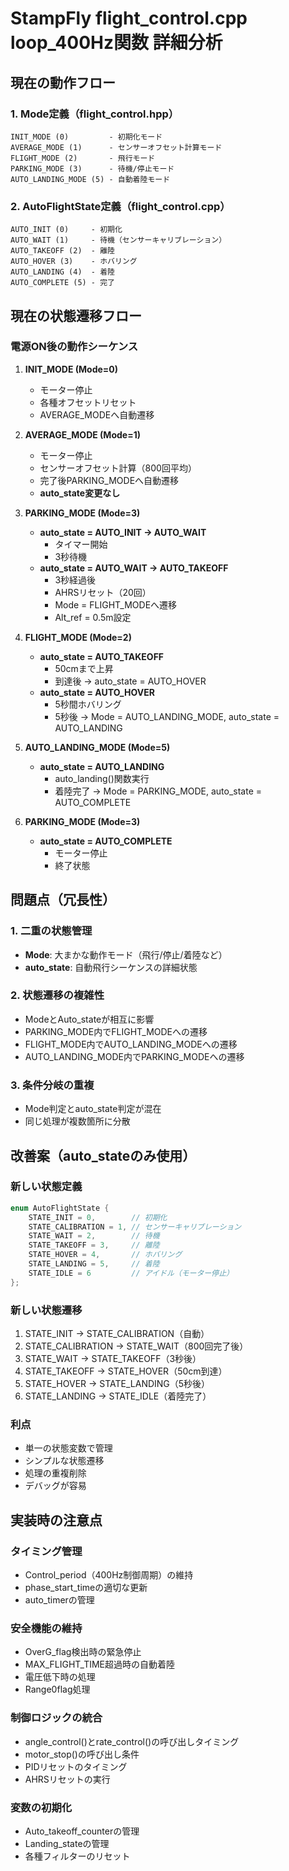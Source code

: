 # StampFly flight_control.cpp loop_400Hz関数 詳細分析

## 現在の動作フロー

### 1. Mode定義（flight_control.hpp）
```
INIT_MODE (0)         - 初期化モード
AVERAGE_MODE (1)      - センサーオフセット計算モード
FLIGHT_MODE (2)       - 飛行モード
PARKING_MODE (3)      - 待機/停止モード
AUTO_LANDING_MODE (5) - 自動着陸モード
```

### 2. AutoFlightState定義（flight_control.cpp）
```
AUTO_INIT (0)     - 初期化
AUTO_WAIT (1)     - 待機（センサーキャリブレーション）
AUTO_TAKEOFF (2)  - 離陸
AUTO_HOVER (3)    - ホバリング
AUTO_LANDING (4)  - 着陸
AUTO_COMPLETE (5) - 完了
```

## 現在の状態遷移フロー

### 電源ON後の動作シーケンス

1. **INIT_MODE (Mode=0)**
   - モーター停止
   - 各種オフセットリセット
   - AVERAGE_MODEへ自動遷移

2. **AVERAGE_MODE (Mode=1)**
   - モーター停止
   - センサーオフセット計算（800回平均）
   - 完了後PARKING_MODEへ自動遷移
   - **auto_state変更なし**

3. **PARKING_MODE (Mode=3)**
   - **auto_state = AUTO_INIT → AUTO_WAIT**
     - タイマー開始
     - 3秒待機
   - **auto_state = AUTO_WAIT → AUTO_TAKEOFF**
     - 3秒経過後
     - AHRSリセット（20回）
     - Mode = FLIGHT_MODEへ遷移
     - Alt_ref = 0.5m設定

4. **FLIGHT_MODE (Mode=2)**
   - **auto_state = AUTO_TAKEOFF**
     - 50cmまで上昇
     - 到達後 → auto_state = AUTO_HOVER
   - **auto_state = AUTO_HOVER**
     - 5秒間ホバリング
     - 5秒後 → Mode = AUTO_LANDING_MODE, auto_state = AUTO_LANDING

5. **AUTO_LANDING_MODE (Mode=5)**
   - **auto_state = AUTO_LANDING**
     - auto_landing()関数実行
     - 着陸完了 → Mode = PARKING_MODE, auto_state = AUTO_COMPLETE

6. **PARKING_MODE (Mode=3)**
   - **auto_state = AUTO_COMPLETE**
     - モーター停止
     - 終了状態

## 問題点（冗長性）

### 1. 二重の状態管理
- **Mode**: 大まかな動作モード（飛行/停止/着陸など）
- **auto_state**: 自動飛行シーケンスの詳細状態

### 2. 状態遷移の複雑性
- ModeとAuto_stateが相互に影響
- PARKING_MODE内でFLIGHT_MODEへの遷移
- FLIGHT_MODE内でAUTO_LANDING_MODEへの遷移
- AUTO_LANDING_MODE内でPARKING_MODEへの遷移

### 3. 条件分岐の重複
- Mode判定とauto_state判定が混在
- 同じ処理が複数箇所に分散

## 改善案（auto_stateのみ使用）

### 新しい状態定義
```cpp
enum AutoFlightState {
    STATE_INIT = 0,        // 初期化
    STATE_CALIBRATION = 1, // センサーキャリブレーション
    STATE_WAIT = 2,        // 待機
    STATE_TAKEOFF = 3,     // 離陸
    STATE_HOVER = 4,       // ホバリング
    STATE_LANDING = 5,     // 着陸
    STATE_IDLE = 6         // アイドル（モーター停止）
};
```

### 新しい状態遷移
1. STATE_INIT → STATE_CALIBRATION（自動）
2. STATE_CALIBRATION → STATE_WAIT（800回完了後）
3. STATE_WAIT → STATE_TAKEOFF（3秒後）
4. STATE_TAKEOFF → STATE_HOVER（50cm到達）
5. STATE_HOVER → STATE_LANDING（5秒後）
6. STATE_LANDING → STATE_IDLE（着陸完了）

### 利点
- 単一の状態変数で管理
- シンプルな状態遷移
- 処理の重複削除
- デバッグが容易

## 実装時の注意点

### タイミング管理
- Control_period（400Hz制御周期）の維持
- phase_start_timeの適切な更新
- auto_timerの管理

### 安全機能の維持
- OverG_flag検出時の緊急停止
- MAX_FLIGHT_TIME超過時の自動着陸
- 電圧低下時の処理
- Range0flag処理

### 制御ロジックの統合
- angle_control()とrate_control()の呼び出しタイミング
- motor_stop()の呼び出し条件
- PIDリセットのタイミング
- AHRSリセットの実行

### 変数の初期化
- Auto_takeoff_counterの管理
- Landing_stateの管理
- 各種フィルターのリセット
